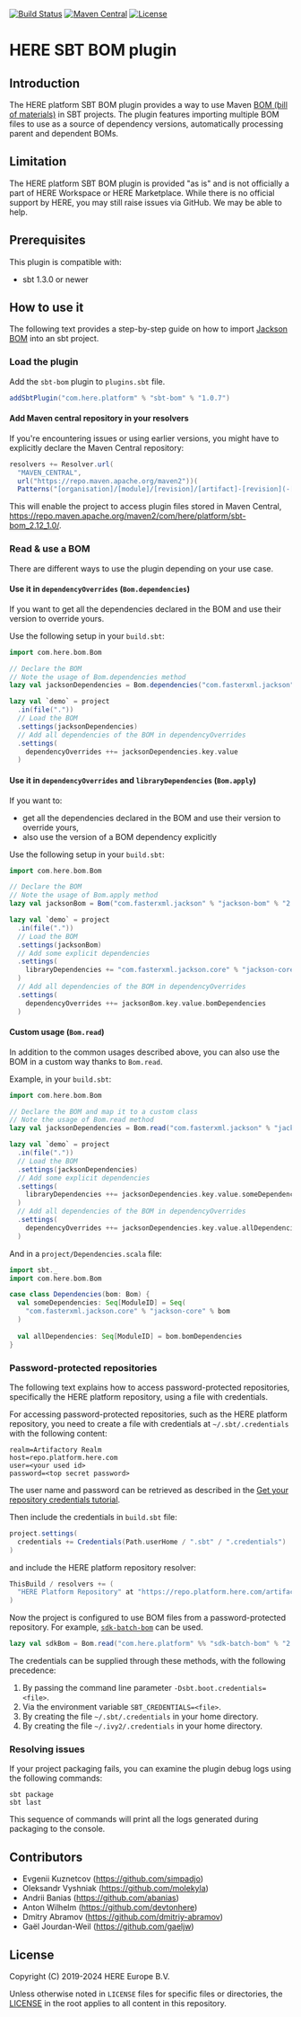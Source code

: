 [![Build Status](https://github.com/heremaps/here-sbt-bom/actions/workflows/release.yml/badge.svg)](https://github.com/heremaps/here-sbt-bom/actions?query=workflow%3ARelease+branch%3Amaster)
[![Maven Central](https://maven-badges.herokuapp.com/maven-central/com.here.platform/root_2.12/badge.svg)](https://search.maven.org/artifact/com.here.platform/sbt-bom_2.12_1.0)
[![License](https://img.shields.io/badge/License-Apache%202.0-blue.svg)](LICENSE)

# HERE SBT BOM plugin

## Introduction
The HERE platform SBT BOM plugin provides a way to use Maven [BOM (bill of materials)](https://maven.apache.org/guides/introduction/introduction-to-dependency-mechanism.html#bill-of-materials-bom-poms) in SBT projects.
The plugin features importing multiple BOM files to use as a source of dependency versions, automatically processing parent and dependent BOMs.

## Limitation
The HERE platform SBT BOM plugin is provided "as is" and is not officially a part of HERE Workspace or HERE Marketplace.
While there is no official support by HERE, you may still raise issues via GitHub. We may be able to help.

## Prerequisites
This plugin is compatible with:
- sbt 1.3.0 or newer

## How to use it
The following text provides a step-by-step guide on how to import [Jackson BOM](https://github.com/FasterXML/jackson-bom) into an sbt project.

### Load the plugin

Add the `sbt-bom` plugin to `plugins.sbt` file.
```scala
addSbtPlugin("com.here.platform" % "sbt-bom" % "1.0.7")
```

#### Add Maven central repository in your resolvers

If you're encountering issues or using earlier versions, you might have to explicitly declare the Maven Central repository:
```scala
resolvers += Resolver.url(
  "MAVEN_CENTRAL",
  url("https://repo.maven.apache.org/maven2"))(
  Patterns("[organisation]/[module]/[revision]/[artifact]-[revision](-[classifier]).[ext]") )
```
This will enable the project to access plugin files stored in Maven Central, https://repo.maven.apache.org/maven2/com/here/platform/sbt-bom_2.12_1.0/.

### Read & use a BOM

There are different ways to use the plugin depending on your use case.

#### Use it in `dependencyOverrides`  (`Bom.dependencies`)

If you want to get all the dependencies declared in the BOM and use their version to override yours.

Use the following setup in your `build.sbt`:
```scala
import com.here.bom.Bom

// Declare the BOM
// Note the usage of Bom.dependencies method
lazy val jacksonDependencies = Bom.dependencies("com.fasterxml.jackson" % "jackson-bom" % "2.14.2")

lazy val `demo` = project
  .in(file("."))
  // Load the BOM
  .settings(jacksonDependencies)
  // Add all dependencies of the BOM in dependencyOverrides
  .settings(
    dependencyOverrides ++= jacksonDependencies.key.value
  )
```

#### Use it in `dependencyOverrides` and `libraryDependencies` (`Bom.apply`)

If you want to:
- get all the dependencies declared in the BOM and use their version to override yours,
- also use the version of a BOM dependency explicitly

Use the following setup in your `build.sbt`:
```scala
import com.here.bom.Bom

// Declare the BOM
// Note the usage of Bom.apply method
lazy val jacksonBom = Bom("com.fasterxml.jackson" % "jackson-bom" % "2.14.2")

lazy val `demo` = project
  .in(file("."))
  // Load the BOM
  .settings(jacksonBom)
  // Add some explicit dependencies
  .settings(
    libraryDependencies += "com.fasterxml.jackson.core" % "jackson-core" % jacksonBom.key.value
  )
  // Add all dependencies of the BOM in dependencyOverrides
  .settings(
    dependencyOverrides ++= jacksonBom.key.value.bomDependencies
  )
```

#### Custom usage (`Bom.read`)

In addition to the common usages described above, you can also use the BOM in a custom way thanks to `Bom.read`.

Example, in your `build.sbt`:
```scala
import com.here.bom.Bom

// Declare the BOM and map it to a custom class
// Note the usage of Bom.read method
lazy val jacksonDependencies = Bom.read("com.fasterxml.jackson" % "jackson-bom" % "2.14.2")(bom => Dependencies(bom))

lazy val `demo` = project
  .in(file("."))
  // Load the BOM
  .settings(jacksonDependencies)
  // Add some explicit dependencies
  .settings(
    libraryDependencies ++= jacksonDependencies.key.value.someDependencies
  )
  // Add all dependencies of the BOM in dependencyOverrides
  .settings(
    dependencyOverrides ++= jacksonDependencies.key.value.allDependencies
  )
```

And in a `project/Dependencies.scala` file:
```scala
import sbt._
import com.here.bom.Bom

case class Dependencies(bom: Bom) {
  val someDependencies: Seq[ModuleID] = Seq(
    "com.fasterxml.jackson.core" % "jackson-core" % bom
  )
  
  val allDependencies: Seq[ModuleID] = bom.bomDependencies
}
```

### Password-protected repositories
The following text explains how to access password-protected repositories, specifically the HERE platform repository,
using a file with credentials.

For accessing password-protected repositories, such as the HERE platform repository, you need to create a file with credentials at `~/.sbt/.credentials`
with the following content:
```
realm=Artifactory Realm
host=repo.platform.here.com
user=<your used id>
password=<top secret password>
```
The user name and password can be retrieved as described in the [Get your repository credentials tutorial](https://www.here.com/docs/bundle/here-workspace-developer-guide-java-scala/page/topics/get-credentials.html#get-your-repository-credentials).

Then include the credentials in `build.sbt` file:
```sbt
project.settings(
  credentials += Credentials(Path.userHome / ".sbt" / ".credentials")
)
```
and include the HERE platform repository resolver:
```sbt
ThisBuild / resolvers += (
  "HERE Platform Repository" at "https://repo.platform.here.com/artifactory/open-location-platform"
)
```
Now the project is configured to use BOM files from a password-protected repository. For example, [`sdk-batch-bom`](https://www.here.com/docs/bundle/here-workspace-developer-guide-java-scala/page/sdk-libraries.html#sdk-libraries-for-batch-primary) can be used.
```sbt
lazy val sdkBom = Bom.read("com.here.platform" %% "sdk-batch-bom" % "2.57.3")(bom => Dependencies(bom))
```

The credentials can be supplied through these methods, with the following precedence:
1. By passing the command line parameter `-Dsbt.boot.credentials=<file>`.
2. Via the environment variable `SBT_CREDENTIALS=<file>`.
3. By creating the file `~/.sbt/.credentials` in your home directory.
4. By creating the file `~/.ivy2/.credentials` in your home directory.

### Resolving issues
If your project packaging fails, you can examine the plugin debug logs using the following commands:
```shell
sbt package
sbt last
```
This sequence of commands will print all the logs generated during packaging to the console.

## Contributors
- Evgenii Kuznetcov (https://github.com/simpadjo)
- Oleksandr Vyshniak (https://github.com/molekyla)
- Andrii Banias (https://github.com/abanias)
- Anton Wilhelm (https://github.com/devtonhere)
- Dmitry Abramov (https://github.com/dmitriy-abramov)
- Gaël Jourdan-Weil (https://github.com/gaeljw)

## License
Copyright (C) 2019-2024 HERE Europe B.V.

Unless otherwise noted in `LICENSE` files for specific files or directories, the [LICENSE](LICENSE) in the root applies to all content in this repository.
